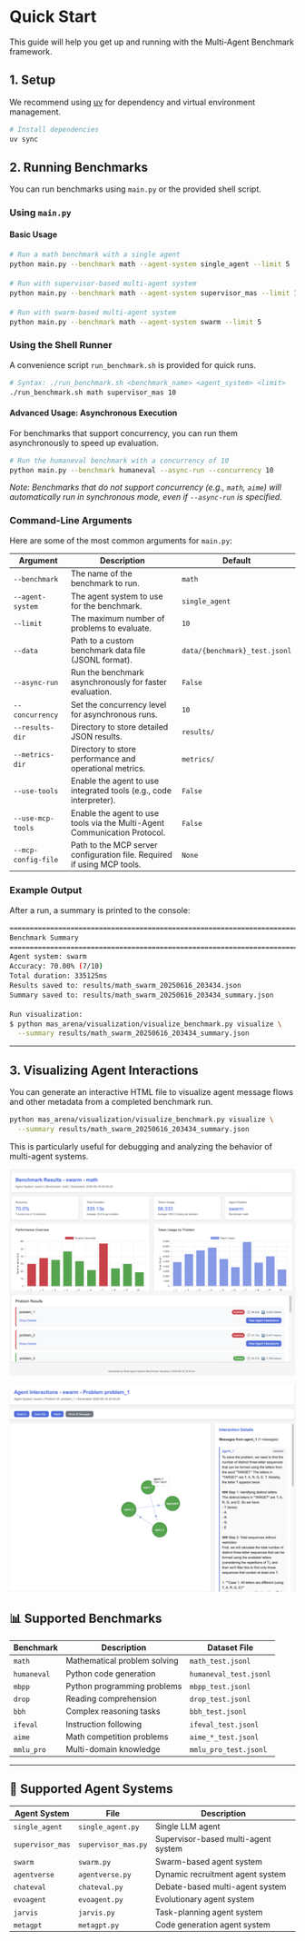 # Quick Start

This guide will help you get up and running with the Multi-Agent Benchmark framework.

## 1. Setup

We recommend using [uv](https://docs.astral.sh/uv/) for dependency and virtual environment management.

```bash
# Install dependencies
uv sync
```

## 2. Running Benchmarks

You can run benchmarks using `main.py` or the provided shell script.

### Using `main.py`

#### Basic Usage

```bash
# Run a math benchmark with a single agent
python main.py --benchmark math --agent-system single_agent --limit 5

# Run with supervisor-based multi-agent system
python main.py --benchmark math --agent-system supervisor_mas --limit 10

# Run with swarm-based multi-agent system
python main.py --benchmark math --agent-system swarm --limit 5
```
### Using the Shell Runner

A convenience script `run_benchmark.sh` is provided for quick runs.

```bash
# Syntax: ./run_benchmark.sh <benchmark_name> <agent_system> <limit>
./run_benchmark.sh math supervisor_mas 10
```
#### Advanced Usage: Asynchronous Execution

For benchmarks that support concurrency, you can run them asynchronously to speed up evaluation.

```bash
# Run the humaneval benchmark with a concurrency of 10
python main.py --benchmark humaneval --async-run --concurrency 10
```
*Note: Benchmarks that do not support concurrency (e.g., `math`, `aime`) will automatically run in synchronous mode, even if `--async-run` is specified.*



### Command-Line Arguments

Here are some of the most common arguments for `main.py`:

| Argument              | Description                                                              | Default                  |
| --------------------- | ------------------------------------------------------------------------ | ------------------------ |
| `--benchmark`         | The name of the benchmark to run.                                        | `math`                   |
| `--agent-system`      | The agent system to use for the benchmark.                               | `single_agent`           |
| `--limit`             | The maximum number of problems to evaluate.                              | `10`                     |
| `--data`              | Path to a custom benchmark data file (JSONL format).                     | `data/{benchmark}_test.jsonl` |
| `--async-run`         | Run the benchmark asynchronously for faster evaluation.                  | `False`                  |
| `--concurrency`       | Set the concurrency level for asynchronous runs.                         | `10`                     |
| `--results-dir`       | Directory to store detailed JSON results.                                | `results/`               |
| `--metrics-dir`       | Directory to store performance and operational metrics.                  | `metrics/`               |
| `--use-tools`         | Enable the agent to use integrated tools (e.g., code interpreter).       | `False`                  |
| `--use-mcp-tools`     | Enable the agent to use tools via the Multi-Agent Communication Protocol. | `False`                  |
| `--mcp-config-file`   | Path to the MCP server configuration file. Required if using MCP tools.  | `None`                   |

### Example Output

After a run, a summary is printed to the console:

```bash
================================================================================
Benchmark Summary
================================================================================
Agent system: swarm
Accuracy: 70.00% (7/10)
Total duration: 335125ms
Results saved to: results/math_swarm_20250616_203434.json
Summary saved to: results/math_swarm_20250616_203434_summary.json

Run visualization:
$ python mas_arena/visualization/visualize_benchmark.py visualize \
  --summary results/math_swarm_20250616_203434_summary.json
```

---

## 3. Visualizing Agent Interactions

You can generate an interactive HTML file to visualize agent message flows and other metadata from a completed benchmark run.

```bash
python mas_arena/visualization/visualize_benchmark.py visualize \
  --summary results/math_swarm_20250616_203434_summary.json
```

This is particularly useful for debugging and analyzing the behavior of multi-agent systems.

![visualization](../../assets/visual_1.png)

![visualization](../../assets/visual_2.png)


## 📊 Supported Benchmarks

| Benchmark   | Description                  | Dataset File               |
| ----------- | ---------------------------- | -------------------------- |
| `math`      | Mathematical problem solving | `math_test.jsonl`          |
| `humaneval` | Python code generation       | `humaneval_test.jsonl`     |
| `mbpp`      | Python programming problems  | `mbpp_test.jsonl`          |
| `drop`      | Reading comprehension        | `drop_test.jsonl`          |
| `bbh`       | Complex reasoning tasks      | `bbh_test.jsonl`           |
| `ifeval`    | Instruction following        | `ifeval_test.jsonl`        |
| `aime`      | Math competition problems    | `aime_*_test.jsonl`        |
| `mmlu_pro`  | Multi-domain knowledge       | `mmlu_pro_test.jsonl`      |

---

## 🤖 Supported Agent Systems

| Agent System     | File                | Description                         |
| ---------------- | ------------------- | ----------------------------------- |
| `single_agent`   | `single_agent.py`   | Single LLM agent                    |
| `supervisor_mas` | `supervisor_mas.py` | Supervisor-based multi-agent system |
| `swarm`          | `swarm.py`          | Swarm-based agent system            |
| `agentverse`     | `agentverse.py`     | Dynamic recruitment agent system    |
| `chateval`       | `chateval.py`       | Debate-based multi-agent system     |
| `evoagent`       | `evoagent.py`       | Evolutionary agent system           |
| `jarvis`         | `jarvis.py`         | Task-planning agent system          |
| `metagpt`        | `metagpt.py`        | Code generation agent system        |
